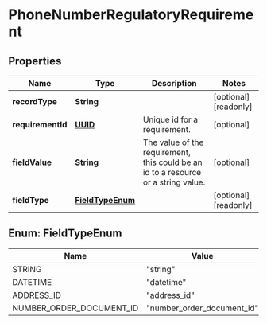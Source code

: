 

# PhoneNumberRegulatoryRequirement

## Properties

Name | Type | Description | Notes
------------ | ------------- | ------------- | -------------
**recordType** | **String** |  |  [optional] [readonly]
**requirementId** | [**UUID**](UUID.md) | Unique id for a requirement. |  [optional]
**fieldValue** | **String** | The value of the requirement, this could be an id to a resource or a string value. |  [optional]
**fieldType** | [**FieldTypeEnum**](#FieldTypeEnum) |  |  [optional] [readonly]



## Enum: FieldTypeEnum

Name | Value
---- | -----
STRING | &quot;string&quot;
DATETIME | &quot;datetime&quot;
ADDRESS_ID | &quot;address_id&quot;
NUMBER_ORDER_DOCUMENT_ID | &quot;number_order_document_id&quot;



